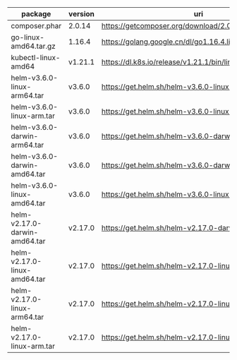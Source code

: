 package | version | uri | sha256
--------|---------|-----|---------
composer.phar | 2.0.14 | https://getcomposer.org/download/2.0.14/composer.phar | 29454b41558968ca634bf5e2d4d07ff2275d91b637a76d7a05e6747d36dd3473
go-linux-amd64.tar.gz | 1.16.4 | https://golang.google.cn/dl/go1.16.4.linux-amd64.tar.gz | 7154e88f5a8047aad4b80ebace58a059e36e7e2e4eb3b383127a28c711b4ff59
kubectl-linux-amd64 | v1.21.1 | https://dl.k8s.io/release/v1.21.1/bin/linux/amd64/kubectl | 58785190e2b4fc6891e01108e41f9ba5db26e04cebb7c1ac639919a931ce9233
helm-v3.6.0-linux-arm64.tar | v3.6.0 | https://get.helm.sh/helm-v3.6.0-linux-arm64.tar.gz | 8a16f23866b1e74b347bcdd7f8731ebcfa37f35fc27c75dd29b13e87aed8484c
helm-v3.6.0-linux-arm.tar | v3.6.0 | https://get.helm.sh/helm-v3.6.0-linux-arm.tar.gz | 75cda02e463a325152af6758817fac4b796e8da0ff974af30c82174edc2bd31b
helm-v3.6.0-darwin-arm64.tar | v3.6.0 | https://get.helm.sh/helm-v3.6.0-darwin-arm64.tar.gz | 7d49924d0badcf081370e129448f62dd6f33878fc5812ee87fea7ef4de4ae19c
helm-v3.6.0-darwin-amd64.tar | v3.6.0 | https://get.helm.sh/helm-v3.6.0-darwin-amd64.tar.gz | 7f6bcf15e5c828504dddbe733813a6d73e41abf28d649e7b9d698c4a77d412dd
helm-v3.6.0-linux-amd64.tar | v3.6.0 | https://get.helm.sh/helm-v3.6.0-linux-amd64.tar.gz | 0a9c80b0f211791d6a9d36022abd0d6fd125139abe6d1dcf4c5bf3bc9dcec9c8
helm-v2.17.0-darwin-amd64.tar | v2.17.0 | https://get.helm.sh/helm-v2.17.0-darwin-amd64.tar.gz | 104dcda352985306d04d5d23aaf5252d00a85c083f3667fd013991d82f57ae83
helm-v2.17.0-linux-amd64.tar | v2.17.0 | https://get.helm.sh/helm-v2.17.0-linux-amd64.tar.gz | f3bec3c7c55f6a9eb9e6586b8c503f370af92fe987fcbf741f37707606d70296
helm-v2.17.0-linux-arm64.tar | v2.17.0 | https://get.helm.sh/helm-v2.17.0-linux-arm64.tar.gz | c3ebe8fa04b4e235eb7a9ab030a98d3002f93ecb842f0a8741f98383a9493d7f
helm-v2.17.0-linux-arm.tar | v2.17.0 | https://get.helm.sh/helm-v2.17.0-linux-arm.tar.gz | bf972150ba0b950119a3fe7ac9ed19d467c703fa552ba4ac79a0ad7f1f9e70c4
